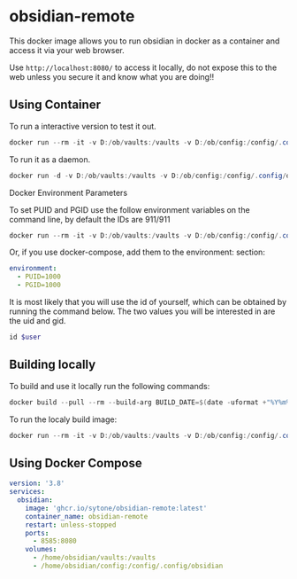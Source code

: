 # obsidian-remote

This docker image allows you to run obsidian in docker as a container and access it via your web browser.

Use `http://localhost:8080/` to access it locally, do not expose this to the web unless you secure it and know what you are doing!!

## Using Container

To run a interactive version to test it out.

```PowerShell
docker run --rm -it -v D:/ob/vaults:/vaults -v D:/ob/config:/config/.config/obsidian -p 8080:8080 ghcr.io/sytone/obsidian-remote:latest
```

To run it as a daemon.

```PowerShell
docker run -d -v D:/ob/vaults:/vaults -v D:/ob/config:/config/.config/obsidian -p 8080:8080 --name obsidian-remote ghcr.io/sytone/obsidian-remote:latest
```

Docker Environment Parameters

To set PUID and PGID use the follow environment variables on the command line, by default the IDs are 911/911 

```PowerShell
docker run --rm -it -v D:/ob/vaults:/vaults -v D:/ob/config:/config/.config/obsidian -e PUID=1000 -e PGID=1000 -p 8080:8080 ghcr.io/sytone/obsidian-remote:latest
```

Or, if you use docker-compose, add them to the environment: section:

```yaml
environment:
  - PUID=1000
  - PGID=1000
```

It is most likely that you will use the id of yourself, which can be obtained by running the command below. The two values you will be interested in are the uid and gid.

```powershell
id $user
```

## Building locally

To build and use it locally run the following commands:

```PowerShell
docker build --pull --rm --build-arg BUILD_DATE=$(date -uformat +"%Y%m%d") -f "Dockerfile" -t obsidian-remote:latest "."
```

To run the localy build image:

```PowerShell
docker run --rm -it -v D:/ob/vaults:/vaults -v D:/ob/config:/config/.config/obsidian -p 8080:8080 obsidian-remote:latest bash
```

## Using Docker Compose

```YAML
version: '3.8'
services:
  obsidian:
    image: 'ghcr.io/sytone/obsidian-remote:latest'
    container_name: obsidian-remote
    restart: unless-stopped
    ports:
      - 8585:8080
    volumes:
      - /home/obsidian/vaults:/vaults
      - /home/obsidian/config:/config/.config/obsidian

```
